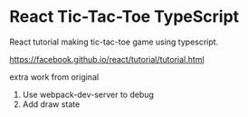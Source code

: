 # React Tic-Tac-Toe TypeScript

React tutorial making tic-tac-toe game using typescript.

<https://facebook.github.io/react/tutorial/tutorial.html>

extra work from original

1. Use webpack-dev-server to debug
2. Add draw state
